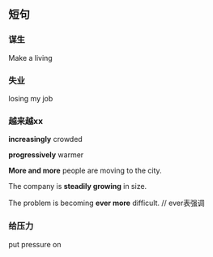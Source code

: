 ## 短句

### 谋生

Make a living

### 失业

losing my job

### 越来越xx

**increasingly** crowded

**progressively** warmer

**More and more** people are moving to the city.

The company is **steadily growing** in size.

The problem is becoming **ever more** difficult.  // ever表强调

### 给压力

put pressure on

